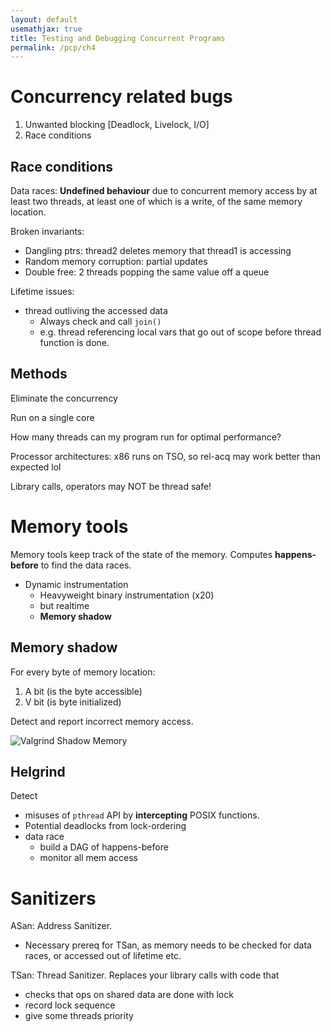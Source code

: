 ```yaml
---
layout: default
usemathjax: true
title: Testing and Debugging Concurrent Programs
permalink: /pcp/ch4
---
```


# Concurrency related bugs

1. Unwanted blocking [Deadlock, Livelock, I/O]
2. Race conditions

## Race conditions

Data races: **Undefined behaviour** due to concurrent memory access by at least two threads, at least one of which is a write,
of the same memory location.

Broken invariants:

- Dangling ptrs: thread2 deletes memory that thread1 is accessing
- Random memory corruption: partial updates
- Double free: 2 threads popping the same value off a queue

Lifetime issues:

- thread outliving the accessed data
  - Always check and call `join()`
  - e.g. thread referencing local vars that go out of scope before thread function is done.

## Methods

Eliminate the concurrency

Run on a single core

How many threads can my program run for optimal performance?

Processor architectures:
x86 runs on TSO, so rel-acq may work better than expected lol

Library calls, operators may NOT be thread safe!

# Memory tools

Memory tools keep track of the state of the memory.
Computes **happens-before** to find the data races.

- Dynamic instrumentation 
  - Heavyweight binary instrumentation (x20)
  - but realtime
  - **Memory shadow**

## Memory shadow

For every byte of memory location:

1. A bit (is the byte accessible)
2. V bit (is byte initialized)

Detect and report incorrect memory access.

![Valgrind Shadow Memory](/notes-blog/assets/img/pcp/valgrind-shadow-mem.png)

## Helgrind

Detect 

- misuses of `pthread` API by **intercepting** POSIX functions.
- Potential deadlocks from lock-ordering
- data race
  - build a DAG of happens-before
  - monitor all mem access

# Sanitizers

ASan: Address Sanitizer.

- Necessary prereq for TSan, as memory needs to be checked for data races, or accessed out of lifetime etc.

TSan: Thread Sanitizer. Replaces your library calls with code that

- checks that ops on shared data are done with lock
- record lock sequence 
- give some threads priority

